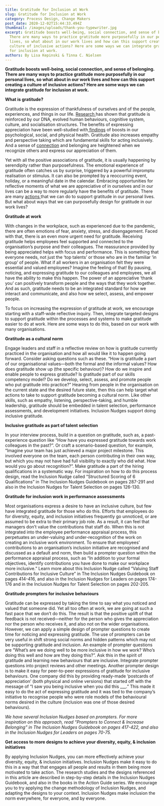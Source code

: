 ```yaml
---
title: Gratitude for Inclusion at Work
slug: Gratitude for Inclusion at Work
category: Process Design, Change Makers
post_date: 2020-12-02T15:44:33.494Z
thumbnail: /images/uploads/thank-you-typewriter.jpg
excerpt: Gratitude boosts well-being, social connection, and sense of belonging.
  There are many ways to practice gratitude more purposefully in our personal
  lives, so what about in our work lives and how can this support creating a
  culture of inclusive actions? Here are some ways we can integrate gratitude
  for inclusion at work.
authors: By Lisa Kepinski & Tinna C. Nielsen
---
```



**Gratitude boosts well-being, social connection, and sense of belonging. There are many ways to practice gratitude more purposefully in our personal lives, so what about in our work lives and how can this support creating a culture of inclusive actions? Here are some ways we can integrate gratitude for inclusion at work.**



**What is gratitude?** 

Gratitude is the expression of thankfulness of ourselves and of the people, experiences, and things in our life. [Research ](https://ggsc.berkeley.edu/images/uploads/GGSC-JTF_White_Paper-Gratitude-FINAL.pdf) has shown that gratitude is reinforced by our DNA, evolved human behaviours, cognitive system, culture, and socialisation structures. The benefits of expressing appreciation have been well-studied with[ findings](https://greatergood.berkeley.edu/article/item/why_gratitude_is_good)  of boosts in our psychological, social, and physical health. Gratitude also increases empathy and perspective taking which are fundamental skills for acting inclusively. And a sense of [connection](https://www.happinesshypothesis.com/)  and belonging are heightened when we recognize others and express our appreciation of them.

Yet with all the positive associations of gratitude, it is usually happening by serendipity rather than purposefulness. The emotional experience of gratitude often catches us by surprise, triggered by a powerful impromptu realisation or stimulus. It can also be prompted by a reoccurring event, holiday, or a meaningful date in the calendar. Embracing opportunities for reflective moments of what we are appreciative of in ourselves and in our lives can be a way to more regularly have the benefits of gratitude. There are many [actions ](https://greatergood.berkeley.edu/article/item/ten_ways_to_become_more_grateful1/) that we can do to support gratitude in our personal lives. But what about ways that we can purposefully design for gratitude in our work lives? 



**Gratitude at work** 

With changes in the workplace, such as experienced due to the pandemic, there are often emotions of fear, anxiety, stress, and disengagement. Faced with that, there is an even more urgent need for gratitude. Receiving gratitude helps employees feel supported and connected to the organisation’s purpose and their colleagues. The reassurance provided by being appreciated helps with focus and performance. This is something that everyone needs, not just the ‘top talents’ or those who are in the familiar ‘in group’ of people. What if all workers in an organisation felt they were essential and valued employees? Imagine the feeling of that! By pausing, noticing, and expressing gratitude to our colleagues and employees, we all have the ability to make this happen. The power of an appreciative ‘thank you’ can positively transform people and the ways that they work together. And as such, gratitude needs to be an integrated standard for how we interact and communicate, and also how we select, assess, and empower people.

To focus on increasing the expression of gratitude at work, we encourage starting with a staff-wide reflective inquiry. Then, integrate targeted designs to support gratitude within the processes and systems to make gratitude easier to do at work. Here are some ways to do this, based on our work with many organisations.



**Gratitude as a cultural norm** 

Engage leaders and staff in a reflective review on how is gratitude currently practiced in the organisation and how all would like it to happen going forward. Consider asking questions such as these. “How is gratitude a part of our organisational values—both the formal and the informal values? How does gratitude show up (the specific behaviour)? How do we inspire and enable people to express gratitude? Is gratitude part of our skills competency model? Do we develop, select, assess, and promote people who put gratitude into practice?” Hearing from people in the organisation on the current state and the desired future state, then this can help target what actions to take to support gratitude becoming a cultural norm. Like other skills, such as empathy, listening, perspective-taking, and humble leadership, gratitude should be embedded in talent selection, performance assessments, and development initiatives. Inclusion Nudges support doing inclusive gratitude. 



**Inclusive gratitude as part of talent selection**  

In your interview process, build in a question on gratitude, such as, a past-experience question like “How have you expressed gratitude towards work colleagues in the past?”. Or craft a scenario-based question, for example, “Imagine your team has just achieved a major project milestone. This involved everyone on the team, each person contributing in their own way, but which you may not have had full visibility to exactly who did what. How would you go about recognition?”. Make gratitude a part of the hiring qualifications in a systematic way.
For inspiration on how to do this process design, read the Inclusion Nudge called “Structured Scoring of 6 Qualifications” in The Inclusion Nudges Guidebook on pages 287-291 and also in the Inclusion Nudges for Talent Selection on pages 126-130.



**Gratitude for inclusion work in performance assessments**

Most organisations express a desire to have an inclusive culture, but few have integrated gratitude for those who do this. Efforts that employees do for diversity, equity, and inclusion initiatives frequently go unnoticed, or are assumed to be extra to their primary job role. As a result, it can feel that managers don’t value the contributions that staff do. When this is not integrated into the employee performance appraisal process, this perpetuates an under-valuing and under-recognition of the work on creating an inclusive work environment. To ensure that employees’ contributions to an organisation’s inclusion initiative are recognised and discussed as a default and norm, then build a prompter question within the performance appraisal process, such as “In addition to your formal objectives, identify contributions you have done to make our workplace more inclusive.”
Learn more about this Inclusion Nudge called “Valuing Staff Contributions for Inclusive Culture” in The Inclusion Nudges Guidebook on pages 414-416, and also in the Inclusion Nudges for Leaders on pages 174-176 and in the Inclusion Nudges for Talent Selection on pages 202-205. 



**Gratitude prompters for inclusive behaviours**

Gratitude can be expressed by taking the time to say what you noticed and valued that someone did. Yet all too often at work, we are going at such a fast pace that we don’t do this. The result is that the positive uplift of that feedback is not received—neither for the person who gives the appreciation nor the person who receives it, and also not on the wider organisations. However, we can apply a simple design of prompter questions to create time for noticing and expressing gratitude. The use of prompters can be very useful in shift strong social norms and hidden patterns which may not be supporting gratitude and inclusion. An example of prompter questions are “What’s are we doing well to be more inclusive in how we work? Who’s doing this well and how are they doing this?”. Ask this in the spirit of gratitude and learning new behaviours that are inclusive. Integrate prompter questions into project reviews and other meetings. 
Another prompter design is to make it easy for peer-to-peer expressions of gratitude for inclusive behaviours. One company did this by providing ready-made ‘postcards of appreciation’ (both physical and online versions) that started off with the message of “I saw you being inclusive when you did this ___.” This made it easy to do the act of expressing gratitude and it was tied to the company’s initiative to recognise people who were role models of the behavioural norms desired in the culture (inclusion was one of those desired behaviours). 


*We have several Inclusion Nudges based on prompters. For more inspiration on this approach, read “Prompters to Connect & Increase Belonging” in The Inclusion Nudges Guidebook on pages 417-422, and also in the Inclusion Nudges for Leaders on pages 70-75.* 



**Get access to more designs to achieve your diversity, equity, & inclusion initiatives**

 By applying Inclusion Nudges, you can more effectively achieve your diversity, equity, & inclusion initiatives. Inclusion Nudges make it easy to do this in a way that that engages all people and results in them being more motivated to take action. The research studies and the designs referenced in this article are described in step-by-step details in the Inclusion Nudges Guidebook, and also in the books in the Action Guide series. We encourage you to try applying the change methodology of Inclusion Nudges, and adapting the designs to your context. Inclusion Nudges make inclusion the norm everywhere, for everyone, and by everyone.